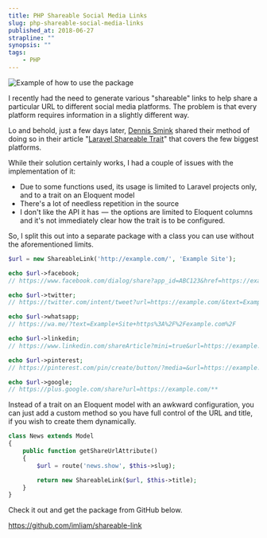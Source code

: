 ```yaml
---
title: PHP Shareable Social Media Links
slug: php-shareable-social-media-links
published_at: 2018-06-27
strapline: ""
synopsis: ""
tags:
    - PHP
---
```


![Example of how to use the package](/images/articles/php-shareable-social-media-links.webp)

I recently had the need to generate various "shareable" links to help share a particular URL to different social media platforms. The problem is that every platform requires information in a slightly different way.

Lo and behold, just a few days later, [Dennis Smink](https://medium.com/@dennissmink) shared their method of doing so in their article "[Laravel Shareable Trait](https://medium.com/@dennissmink/laravel-shareable-trait-1a6b12a05094)" that covers the few biggest platforms.

While their solution certainly works, I had a couple of issues with the implementation of it:

- Due to some functions used, its usage is limited to Laravel projects only, and to a trait on an Eloquent model
- There's a lot of needless repetition in the source
- I don't like the API it has  —  the options are limited to Eloquent columns and it's not immediately clear how the trait is to be configured.

So, I split this out into a separate package with a class you can use without the aforementioned limits.

```php
$url = new ShareableLink('http://example.com/', 'Example Site');

echo $url->facebook;
// https://www.facebook.com/dialog/share?app_id=ABC123&href=https://example.com/&display=page&title=Example+Site

echo $url->twitter;
// https://twitter.com/intent/tweet?url=https://example.com/&text=Example+Site

echo $url->whatsapp;
// https://wa.me/?text=Example+Site+https%3A%2F%2Fexample.com%2F

echo $url->linkedin;
// https://www.linkedin.com/shareArticle?mini=true&url=https://example.com/&summary=Example+Site

echo $url->pinterest;
// https://pinterest.com/pin/create/button/?media=&url=https://example.com/&description=Example+Site

echo $url->google;
// https://plus.google.com/share?url=https://example.com/**
```

Instead of a trait on an Eloquent model with an awkward configuration, you can just add a custom method so you have full control of the URL and title, if you wish to create them dynamically.

```php
class News extends Model
{
    public function getShareUrlAttribute()
    {
        $url = route('news.show', $this->slug);

        return new ShareableLink($url, $this->title);
    }
}
```

Check it out and get the package from GitHub below.

<https://github.com/imliam/shareable-link>
